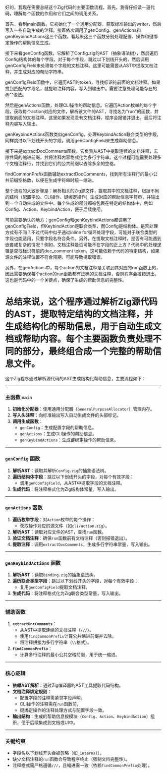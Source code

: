 好的，我现在需要总结这个Zig代码的主要函数流程。首先，我得仔细读一遍代码，理解每个函数的作用和它们之间的调用关系。

首先，看到main函数。它初始化了一个通用分配器，获取标准输出的writer，然后写入一些自动生成的注释。接着依次调用了genConfig、genActions和genKeybindActions这三个函数。看起来这三个函数分别处理配置、操作和键绑定操作的帮助信息生成。

接下来看genConfig函数。它解析了Config.zig的AST（抽象语法树），然后遍历Config结构体的每个字段。对于每个字段，跳过以下划线开头的，然后调用genConfigField来处理每个字段的文档注释。这里可能需要从AST中提取文档注释，并生成对应的帮助字符串。

genConfigField函数中，它遍历AST的token，寻找标识符前面的文档注释。如果找到匹配的字段名，就提取注释内容，写入到输出中。需要注意处理可能存在的@""语法。

然后是genActions函数，处理CLI操作的帮助信息。它遍历Action枚举的每个字段，获取每个action对应的文件，解析该文件的AST，寻找名为"run"的函数，并提取前面的文档注释。这里如果发现没有文档注释，程序会报错并退出。最后将注释内容写入输出。

genKeybindActions函数类似genConfig，处理KeybindAction联合类型的字段，同样跳过以下划线开头的字段，调用genConfigField来生成帮助信息。

接下来是extractDocComments函数，它负责从AST中提取连续的文档注释，去除共同的缩进前缀，并将注释内容格式化为多行字符串。这个过程可能需要处理多个文档注释行，并找到它们的公共前缀以去除多余的空格。

findCommonPrefix函数辅助extractDocComments，找到所有注释行的最小公共前缀空格数，以便在生成字符串时统一缩进。

整个流程的大致步骤是：解析相关的Zig源文件，提取其中的文档注释，根据不同的结构（配置字段、CLI操作、键绑定操作）生成对应的帮助信息字符串，并输出到一个自动生成的文件中。每个生成的部分都被包裹在特定的结构体中，例如Config、Action、KeybindAction，便于后续使用。

可能需要确认的地方：genConfig和genKeybindActions都调用了genConfigField，但KeybindAction是联合类型，而Config是结构体。是否处理方式有不同？不过代码中似乎通过inline for循环处理字段，可能对于联合类型的字段也能适用，只要字段名符合条件。另外，在提取文档注释时，是否有可能遇到嵌套或复杂的情况？例如，文档注释是否可能不在字段的正上方？代码中的处理逻辑是查找标识符前的doc_comment token，这可能依赖于代码的特定结构，如果源文件的注释位置不符合预期，可能导致提取错误。

另外，在genActions中，每个action的文档注释是关联到其对应的run函数上的，因此需要确保每个action的run函数都有正确的文档注释，否则程序会报错退出。这也是代码中的一个关键点，确保了生成的帮助信息的完整性。

总结来说，这个程序通过解析Zig源代码的AST，提取特定结构的文档注释，并生成结构化的帮助信息，用于自动生成文档或帮助内容。每个主要函数负责处理不同的部分，最终组合成一个完整的帮助信息文件。
================================================
这个Zig程序通过解析源代码的AST生成结构化帮助信息，主要流程如下：

---

### **主函数 `main`**
1. **初始化分配器**：使用通用分配器（`GeneralPurposeAllocator`）管理内存。
2. **写入头注释**：向标准输出写入自动生成文件的头部标记。
3. **调用生成函数**：
   - `genConfig`：生成配置字段的帮助信息。
   - `genActions`：生成CLI操作的帮助信息。
   - `genKeybindActions`：生成键绑定操作的帮助信息。

---

### **`genConfig` 函数**
1. **解析AST**：读取并解析`Config.zig`的抽象语法树。
2. **遍历结构体字段**：跳过以下划线开头的字段，对每个有效字段：
   - 调用`genConfigField`，从AST中提取字段的文档注释。
3. **生成代码**：将注释格式化为Zig结构体常量，写入输出。

---

### **`genActions` 函数**
1. **遍历枚举字段**：对`Action`枚举的每个操作：
   - 获取操作对应的源文件（如`cli/action.zig`）。
2. **解析AST**：读取对应文件的AST，查找`run`函数。
3. **验证文档注释**：确保`run`函数前有文档注释（否则报错退出）。
4. **提取注释**：调用`extractDocComments`，生成多行字符串常量，写入输出。

---

### **`genKeybindActions` 函数**
1. **解析AST**：读取`Binding.zig`的抽象语法树。
2. **遍历联合类型字段**：跳过以下划线开头的字段，对每个有效字段：
   - 复用`genConfigField`提取文档注释。
3. **生成代码**：将注释格式化为Zig联合类型常量，写入输出。

---

### **辅助函数**
1. **`extractDocComments`**：
   - 从AST中提取连续的文档注释（`///`）。
   - 使用`findCommonPrefix`计算公共缩进前缀并去除。
   - 将注释拼接为多行字符串（`\\`格式）。
2. **`findCommonPrefix`**：
   - 计算多行注释的最小公共空格前缀，用于统一缩进。

---

### **核心逻辑**
- **依赖AST解析**：通过Zig编译器的AST工具提取代码结构。
- **文档注释绑定规则**：
  - 配置字段的注释需紧邻字段声明。
  - CLI操作的注释需在`run`函数前。
  - 键绑定操作的注释处理方式与配置字段一致。
- **输出结构**：生成的帮助信息按模块（`Config`、`Action`、`KeybindAction`）组织，便于后续集成到文档或UI中。

---

### **关键约束**
- 字段名以下划线开头会被忽略（如`_internal`）。
- 缺少文档注释的`run`函数会导致程序终止（强制文档完整性）。
- 注释格式需严格遵循`///`，且缩进需一致（依赖`findCommonPrefix`处理）。
